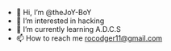 - 👋 Hi, I’m @theJoY-BoY
- 👀 I’m interested in hacking
- 🌱 I’m currently learning A.D.C.S
- 📫 How to reach me rocodger11@gmail.com

<!---
theJoY-BoY/theJoY-BoY is a ✨ special ✨ repository because its `README.md` (this file) appears on your GitHub profile.
You can click the Preview link to take a look at your changes.
--->
